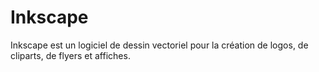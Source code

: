 # Inkscape

Inkscape est un logiciel de dessin vectoriel pour la création de logos, de cliparts, de flyers et affiches.
